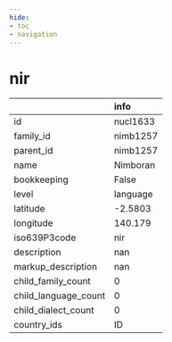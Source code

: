 ```yaml
---
hide:
- toc
- navigation
---
```

# nir
|                      | info     |
|:---------------------|:---------|
| id                   | nucl1633 |
| family_id            | nimb1257 |
| parent_id            | nimb1257 |
| name                 | Nimboran |
| bookkeeping          | False    |
| level                | language |
| latitude             | -2.5803  |
| longitude            | 140.179  |
| iso639P3code         | nir      |
| description          | nan      |
| markup_description   | nan      |
| child_family_count   | 0        |
| child_language_count | 0        |
| child_dialect_count  | 0        |
| country_ids          | ID       |